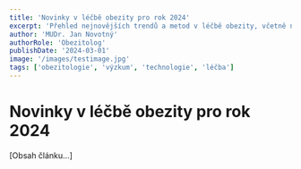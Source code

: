 ```yaml
---
title: 'Novinky v léčbě obezity pro rok 2024'
excerpt: 'Přehled nejnovějších trendů a metod v léčbě obezity, včetně nových technologických řešení.'
author: 'MUDr. Jan Novotný'
authorRole: 'Obezitolog'
publishDate: '2024-03-01'
image: '/images/testimage.jpg'
tags: ['obezitologie', 'výzkum', 'technologie', 'léčba']
---
```


# Novinky v léčbě obezity pro rok 2024

[Obsah článku...]